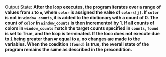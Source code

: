 Output State: **After the loop executes, the program iterates over a range of values from `i` to `n`, where `color` is assigned the value of `colors[j]`. If `color` is not in `window_counts`, it is added to the dictionary with a count of 0. The count of `color` in `window_counts` is then incremented by 1. If all counts of colors in `window_counts` match the target counts specified in `counts`, `found` is set to True, and the loop is terminated. If the loop does not execute due to `i` being greater than or equal to `n`, no changes are made to the variables. When the condition `(found)` is true, the overall state of the program remains the same as described in the precondition.**